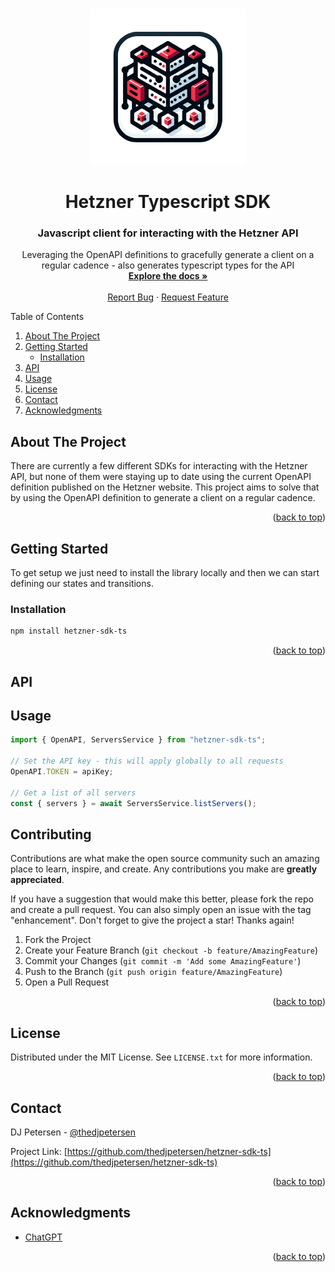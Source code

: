 <a name="readme-top"></a>

<!-- PROJECT SHIELDS -->

<!-- BADGES_START -->

<!-- BADGES_END -->

<!-- PROJECT LOGO -->
<br />
<div align="center">
  <a href="https://github.com/thedjpetersen/hetzner-sdk-ts">
    <img src="images/hetzner-sdk.png" alt="Logo" width="250" height="250">
  </a>

# Hetzner Typescript SDK

<h3 align="center">Javascript client for interacting with the Hetzner API</h3>

  <p align="center">
    Leveraging the OpenAPI definitions to gracefully generate a client on a regular cadence - also generates typescript types for the API
    <br />
    <a href="https://github.com/thedjpetersen/hetzner-sdk-ts"><strong>Explore the docs »</strong></a>
    <br />
    <br />
    <a href="https://github.com/thedjpetersen/hetzner-sdk-ts/issues">Report Bug</a>
    ·
    <a href="https://github.com/thedjpetersen/hetzner-sdk-ts/issues">Request Feature</a>
  </p>
</div>

<summary>Table of Contents</summary>
    <ol>
    <li>
      <a href="#about-the-project">About The Project</a>
    </li>
    <li>
      <a href="#getting-started">Getting Started</a>
      <ul>
        <li><a href="#installation">Installation</a></li>
      </ul>
    </li>
    <li><a href="#api">API</a></li>
    <li><a href="#usage">Usage</a></li>
    <li><a href="#license">License</a></li>
    <li><a href="#contact">Contact</a></li>
    <li><a href="#acknowledgments">Acknowledgments</a></li>
  </ol>
</details>

<!-- ABOUT THE PROJECT -->

## About The Project

There are currently a few different SDKs for interacting with the Hetzner API, but none of them were staying up to date using the current OpenAPI definition published on the Hetzner website. This project aims to solve that by using the OpenAPI definition to generate a client on a regular cadence.

<p align="right">(<a href="#readme-top">back to top</a>)</p>

<!-- GETTING STARTED -->

## Getting Started

To get setup we just need to install the library locally and then we can start defining
our states and transitions.

### Installation

```sh
npm install hetzner-sdk-ts
```

<p align="right">(<a href="#readme-top">back to top</a>)</p>

## API

## Usage

```typescript
import { OpenAPI, ServersService } from "hetzner-sdk-ts";

// Set the API key - this will apply globally to all requests
OpenAPI.TOKEN = apiKey;

// Get a list of all servers
const { servers } = await ServersService.listServers();
```

<!-- CONTRIBUTING -->

## Contributing

Contributions are what make the open source community such an amazing place to learn, inspire, and create. Any contributions you make are **greatly appreciated**.

If you have a suggestion that would make this better, please fork the repo and create a pull request. You can also simply open an issue with the tag "enhancement".
Don't forget to give the project a star! Thanks again!

1. Fork the Project
2. Create your Feature Branch (`git checkout -b feature/AmazingFeature`)
3. Commit your Changes (`git commit -m 'Add some AmazingFeature'`)
4. Push to the Branch (`git push origin feature/AmazingFeature`)
5. Open a Pull Request

<p align="right">(<a href="#readme-top">back to top</a>)</p>

<!-- LICENSE -->

## License

Distributed under the MIT License. See `LICENSE.txt` for more information.

<p align="right">(<a href="#readme-top">back to top</a>)</p>

<!-- CONTACT -->

## Contact

DJ Petersen - [@thedjpetersen](https://twitter.com/thedjpetersen)

Project Link: [https://github.com/thedjpetersen/hetzner-sdk-ts](https://github.com/thedjpetersen/hetzner-sdk-ts)

<p align="right">(<a href="#readme-top">back to top</a>)</p>

<!-- ACKNOWLEDGMENTS -->

## Acknowledgments

- [ChatGPT](https://chat.openai.com/)

<p align="right">(<a href="#readme-top">back to top</a>)</p>

<!-- MARKDOWN LINKS & IMAGES -->
<!-- https://www.markdownguide.org/basic-syntax/#reference-style-links -->
